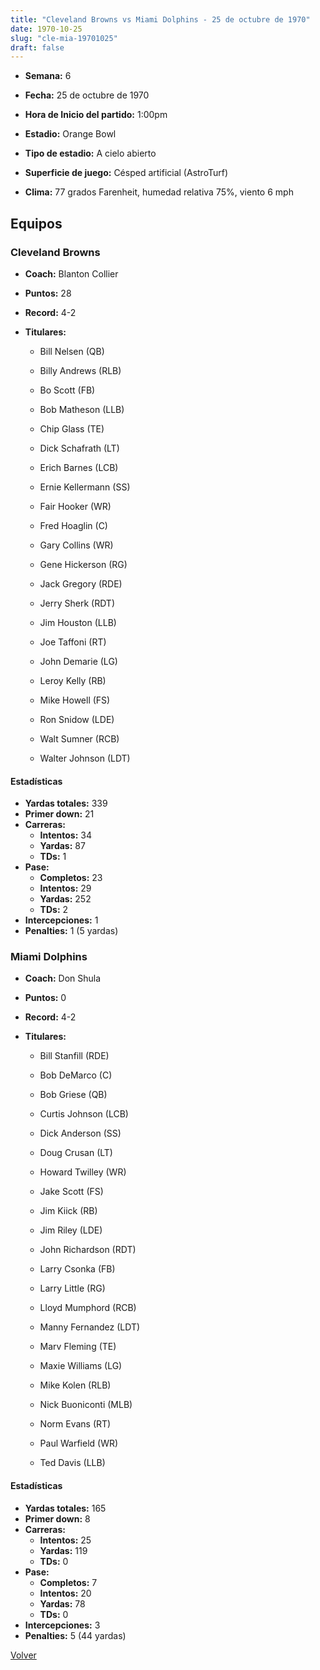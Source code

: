 ```yaml
---
title: "Cleveland Browns vs Miami Dolphins - 25 de octubre de 1970"
date: 1970-10-25
slug: "cle-mia-19701025"
draft: false
---
```


* **Semana:** 6
* **Fecha:** 25 de octubre de 1970

* **Hora de Inicio del partido:** 1:00pm
* **Estadio:** Orange Bowl
* **Tipo de estadio:** A cielo abierto
* **Superficie de juego:** Césped artificial (AstroTurf)
* **Clima:** 77 grados Farenheit, humedad relativa 75%, viento 6 mph

## Equipos


### Cleveland Browns
* **Coach:** Blanton Collier
* **Puntos:** 28
* **Record:** 4-2
* **Titulares:** 

  * Bill Nelsen (QB) 

  * Billy Andrews (RLB) 

  * Bo Scott (FB) 

  * Bob Matheson (LLB) 

  * Chip Glass (TE) 

  * Dick Schafrath (LT) 

  * Erich Barnes (LCB) 

  * Ernie Kellermann (SS) 

  * Fair Hooker (WR) 

  * Fred Hoaglin (C) 

  * Gary Collins (WR) 

  * Gene Hickerson (RG) 

  * Jack Gregory (RDE) 

  * Jerry Sherk (RDT) 

  * Jim Houston (LLB) 

  * Joe Taffoni (RT) 

  * John Demarie (LG) 

  * Leroy Kelly (RB) 

  * Mike Howell (FS) 

  * Ron Snidow (LDE) 

  * Walt Sumner (RCB) 

  * Walter Johnson (LDT) 

#### Estadísticas
* **Yardas totales:** 339
* **Primer down:** 21
* **Carreras:**
  * **Intentos:** 34
  * **Yardas:** 87
  * **TDs:** 1
* **Pase:**
  * **Completos:** 23
  * **Intentos:** 29
  * **Yardas:** 252
  * **TDs:** 2
* **Intercepciones:** 1
* **Penalties:** 1 (5 yardas)

### Miami Dolphins
* **Coach:** Don Shula
* **Puntos:** 0
* **Record:** 4-2
* **Titulares:** 

  * Bill Stanfill (RDE) 

  * Bob DeMarco (C) 

  * Bob Griese (QB) 

  * Curtis Johnson (LCB) 

  * Dick Anderson (SS) 

  * Doug Crusan (LT) 

  * Howard Twilley (WR) 

  * Jake Scott (FS) 

  * Jim Kiick (RB) 

  * Jim Riley (LDE) 

  * John Richardson (RDT) 

  * Larry Csonka (FB) 

  * Larry Little (RG) 

  * Lloyd Mumphord (RCB) 

  * Manny Fernandez (LDT) 

  * Marv Fleming (TE) 

  * Maxie Williams (LG) 

  * Mike Kolen (RLB) 

  * Nick Buoniconti (MLB) 

  * Norm Evans (RT) 

  * Paul Warfield (WR) 

  * Ted Davis (LLB) 

#### Estadísticas
* **Yardas totales:** 165
* **Primer down:** 8
* **Carreras:**
  * **Intentos:** 25
  * **Yardas:** 119
  * **TDs:** 0
* **Pase:**
  * **Completos:** 7
  * **Intentos:** 20
  * **Yardas:** 78
  * **TDs:** 0
* **Intercepciones:** 3
* **Penalties:** 5 (44 yardas)


[Volver](/historia/1970)
